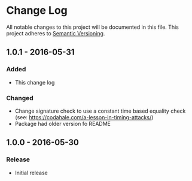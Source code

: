 # Change Log
All notable changes to this project will be documented in this file.
This project adheres to [Semantic Versioning](http://semver.org/).

## 1.0.1 - 2016-05-31
### Added
- This change log

### Changed
- Change signature check to use a constant time based equality check (see: https://codahale.com/a-lesson-in-timing-attacks/)
- Package had older version fo README

## 1.0.0 - 2016-05-30
### Release
- Initial release